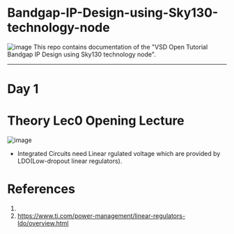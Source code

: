 # Bandgap-IP-Design-using-Sky130-technology-node
![image](https://user-images.githubusercontent.com/58599984/138215051-f7414ea3-dce7-4978-a5ab-fcb6a6ed25fe.png)
This repo contains documentation of the "VSD Open Tutorial Bandgap IP Design using Sky130 technology node".
________________________________________________________________________
# Day 1
# Theory Lec0 Opening Lecture
![image](https://user-images.githubusercontent.com/58599984/138236923-6ecc6bf3-c53f-4232-b253-27cf76b69349.png)
- Integrated Circuits need Linear rgulated voltage which are provided by LDO(Low-dropout linear regulators).

# References
1.
2. https://www.ti.com/power-management/linear-regulators-ldo/overview.html
